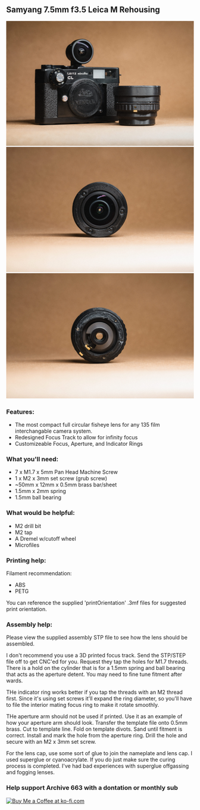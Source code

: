 ## Samyang 7.5mm f3.5 Leica M Rehousing

![productShot001](https://github.com/Archive-663/samyang7_5mm/blob/main/ASSETS/PRODUCT/sam7_5_product%20(21).jpg)
![productShot001](https://github.com/Archive-663/samyang7_5mm/blob/main/ASSETS/PRODUCT/sam7_5_product%20(19).jpg)
![productShot001](https://github.com/Archive-663/samyang7_5mm/blob/main/ASSETS/PRODUCT/sam7_5_product%20(20).jpg)


### Features:
- The most compact full circular fisheye lens for any 135 film interchangable camera system. 
- Redesigned Focus Track to allow for infinity focus
- Customizeable Focus, Aperture, and Indicator Rings

### What you'll need:
- 7 x M1.7 x 5mm Pan Head Machine Screw
- 1 x M2 x 3mm set screw (grub screw)
- ~50mm x 12mm x 0.5mm brass bar/sheet
- 1.5mm x 2mm spring
- 1.5mm ball bearing

### What would be helpful:
- M2 drill bit
- M2 tap
- A Dremel w/cutoff wheel
- Microfiles

### Printing help:
Filament recommendation:
- ABS
- PETG

You can reference the supplied 'printOrientation' .3mf files for suggested print orientation.

### Assembly help:
Please view the supplied assembly STP file to see how the lens should be assembled.

I don't recommend you use a 3D printed focus track. Send the STP/STEP file off to get CNC'ed for you. Request they tap the holes for M1.7 threads. There is a hold on the cylinder that is for a 1.5mm spring and ball bearing that acts as the aperture detent. You may need to fine tune fitment after wards.

THe indicator ring works better if you tap the threads with an M2 thread first. Since it's using set screws it'll expand the ring diameter, so you'll have to file the interior mating focus ring to make it rotate smoothly. 

THe aperture arm should not be used if printed. Use it as an example of how your aperture arm should look. Transfer the template file onto 0.5mm brass. Cut to template line. Fold on template divots. Sand until fitment is correct. Install and mark the hole from the aperture ring. Drill the hole and secure with an M2 x 3mm set screw.

For the lens cap, use some sort of glue to join the nameplate and lens cap. I used superglue or cyanoacrylate. If you do just make sure the curing process is completed. I've had bad experiences with superglue offgassing and fogging lenses. 

### Help support Archive 663 with a dontation or monthly sub

<a href='https://ko-fi.com/P5P3MHMSF' target='_blank'><img height='36' style='border:0px;height:36px;' src='https://storage.ko-fi.com/cdn/kofi2.png?v=3' border='0' alt='Buy Me a Coffee at ko-fi.com' /></a>
